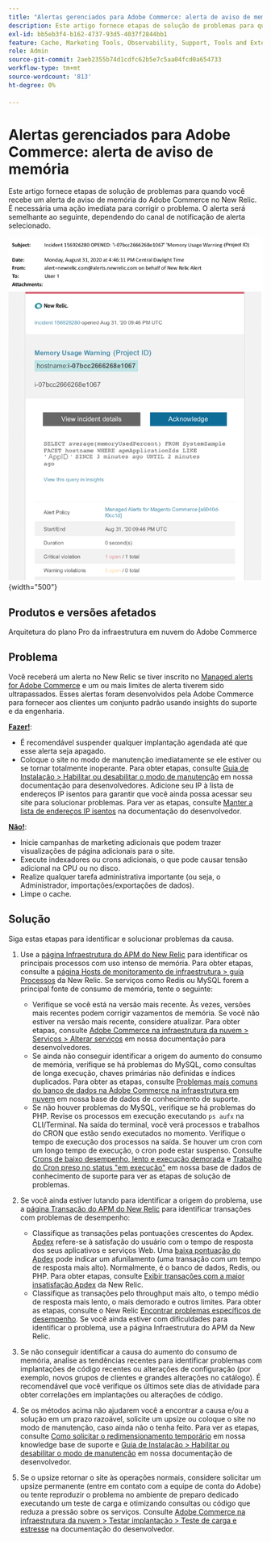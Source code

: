 ```yaml
---
title: "Alertas gerenciados para Adobe Commerce: alerta de aviso de memória"
description: Este artigo fornece etapas de solução de problemas para quando você recebe um alerta de aviso de memória do Adobe Commerce no New Relic. É necessária uma ação imediata para corrigir o problema. O alerta será semelhante ao seguinte, dependendo do canal de notificação de alerta selecionado.
exl-id: bb5eb3f4-b162-4737-93d5-4037f2844bb1
feature: Cache, Marketing Tools, Observability, Support, Tools and External Services
role: Admin
source-git-commit: 2aeb2355b74d1cdfc62b5e7c5aa04fcd0a654733
workflow-type: tm+mt
source-wordcount: '813'
ht-degree: 0%

---
```


# Alertas gerenciados para Adobe Commerce: alerta de aviso de memória

Este artigo fornece etapas de solução de problemas para quando você recebe um alerta de aviso de memória do Adobe Commerce no New Relic. É necessária uma ação imediata para corrigir o problema. O alerta será semelhante ao seguinte, dependendo do canal de notificação de alerta selecionado.

![aviso de memória](assets/memory-warning-magento-managed.png){width="500"}

## Produtos e versões afetados

Arquitetura do plano Pro da infraestrutura em nuvem do Adobe Commerce

## Problema

Você receberá um alerta no New Relic se tiver inscrito no [Managed alerts for Adobe Commerce](/help/support-tools/managed-alerts-for-adobe-commerce/managed-alerts-for-magento-commerce.md) e um ou mais limites de alerta tiverem sido ultrapassados. Esses alertas foram desenvolvidos pela Adobe Commerce para fornecer aos clientes um conjunto padrão usando insights do suporte e da engenharia.

<u>**Fazer!**</u>:

* É recomendável suspender qualquer implantação agendada até que esse alerta seja apagado.
* Coloque o site no modo de manutenção imediatamente se ele estiver ou se tornar totalmente inoperante. Para obter etapas, consulte [Guia de Instalação > Habilitar ou desabilitar o modo de manutenção](https://experienceleague.adobe.com/en/docs/commerce-operations/installation-guide/tutorials/maintenance-mode) em nossa documentação para desenvolvedores. Adicione seu IP à lista de endereços IP isentos para garantir que você ainda possa acessar seu site para solucionar problemas. Para ver as etapas, consulte [Manter a lista de endereços IP isentos](https://experienceleague.adobe.com/en/docs/commerce-operations/installation-guide/tutorials/maintenance-mode#instgde-cli-maint-exempt) na documentação do desenvolvedor.

<u>**Não!**</u>:

* Inicie campanhas de marketing adicionais que podem trazer visualizações de página adicionais para o site.
* Execute indexadores ou crons adicionais, o que pode causar tensão adicional na CPU ou no disco.
* Realize qualquer tarefa administrativa importante (ou seja, o Administrador, importações/exportações de dados).
* Limpe o cache.

## Solução

Siga estas etapas para identificar e solucionar problemas da causa.

1. Use a [página Infraestrutura do APM do New Relic](https://docs.newrelic.com/docs/infrastructure/infrastructure-ui-pages/infra-hosts-ui-page/) para identificar os principais processos com uso intenso de memória. Para obter etapas, consulte a [página Hosts de monitoramento de infraestrutura > guia Processos](https://docs.newrelic.com/docs/infrastructure/infrastructure-ui-pages/infra-hosts-ui-page/#processes) da New Relic. Se serviços como Redis ou MySQL forem a principal fonte de consumo de memória, tente o seguinte:

   * Verifique se você está na versão mais recente. Às vezes, versões mais recentes podem corrigir vazamentos de memória. Se você não estiver na versão mais recente, considere atualizar. Para obter etapas, consulte [Adobe Commerce na infraestrutura da nuvem > Serviços > Alterar serviços](https://experienceleague.adobe.com/docs/commerce-cloud-service/user-guide/configure/service/services-yaml.html) em nossa documentação para desenvolvedores.
   * Se ainda não conseguir identificar a origem do aumento do consumo de memória, verifique se há problemas do MySQL, como consultas de longa execução, chaves primárias não definidas e índices duplicados. Para obter as etapas, consulte [Problemas mais comuns do banco de dados na Adobe Commerce na infraestrutura em nuvem](https://experienceleague.adobe.com/docs/commerce-operations/implementation-playbook/best-practices/maintenance/resolve-database-performance-issues.html) em nossa base de dados de conhecimento de suporte.
   * Se não houver problemas do MySQL, verifique se há problemas do PHP. Revise os processos em execução executando `ps aufx` na CLI/Terminal. Na saída do terminal, você verá processos e trabalhos do CRON que estão sendo executados no momento. Verifique o tempo de execução dos processos na saída. Se houver um cron com um longo tempo de execução, o cron pode estar suspenso. Consulte [Crons de baixo desempenho, lento e execução demorada](/help/troubleshooting/miscellaneous/slow-performance-slow-and-long-running-crons.md) e [Trabalho do Cron preso no status &quot;em execução&quot;](/help/troubleshooting/miscellaneous/cron-job-is-stuck-in-running-status.md) em nossa base de dados de conhecimento de suporte para ver as etapas de solução de problemas.

1. Se você ainda estiver lutando para identificar a origem do problema, use a [página Transação do APM do New Relic](https://docs.newrelic.com/docs/apm/applications-menu/monitoring/transactions-page-find-specific-performance-problems) para identificar transações com problemas de desempenho:

   * Classifique as transações pelas pontuações crescentes do Apdex. [Apdex](https://docs.newrelic.com/docs/apm/new-relic-apm/apdex/apdex-measure-user-satisfaction) refere-se à satisfação do usuário com o tempo de resposta dos seus aplicativos e serviços Web. Uma [baixa pontuação do Apdex](/help/support-tools/managed-alerts-for-adobe-commerce/managed-alerts-for-magento-commerce-apdex-warning-alert.md) pode indicar um afunilamento (uma transação com um tempo de resposta mais alto). Normalmente, é o banco de dados, Redis, ou PHP. Para obter etapas, consulte [Exibir transações com a maior insatisfação Apdex](https://docs.newrelic.com/docs/apm/new-relic-apm/apdex/view-your-apdex-score#apdex-dissat) da New Relic.
   * Classifique as transações pelo throughput mais alto, o tempo médio de resposta mais lento, o mais demorado e outros limites. Para obter as etapas, consulte o New Relic [Encontrar problemas específicos de desempenho](https://docs.newrelic.com/docs/apm/applications-menu/monitoring/transactions-page-find-specific-performance-problems). Se você ainda estiver com dificuldades para identificar o problema, use a página Infraestrutura do APM da New Relic.

1. Se não conseguir identificar a causa do aumento do consumo de memória, analise as tendências recentes para identificar problemas com implantações de código recentes ou alterações de configuração (por exemplo, novos grupos de clientes e grandes alterações no catálogo). É recomendável que você verifique os últimos sete dias de atividade para obter correlações em implantações ou alterações de código.

1. Se os métodos acima não ajudarem você a encontrar a causa e/ou a solução em um prazo razoável, solicite um upsize ou coloque o site no modo de manutenção, caso ainda não o tenha feito. Para ver as etapas, consulte [Como solicitar o redimensionamento temporário](/help/how-to/general/how-to-request-temporary-magento-upsize.md) em nossa knowledge base de suporte e [Guia de Instalação > Habilitar ou desabilitar o modo de manutenção](https://experienceleague.adobe.com/en/docs/commerce-operations/installation-guide/tutorials/maintenance-mode) em nossa documentação de desenvolvedor.

1. Se o upsize retornar o site às operações normais, considere solicitar um upsize permanente (entre em contato com a equipe de conta do Adobe) ou tente reproduzir o problema no ambiente de preparo dedicado executando um teste de carga e otimizando consultas ou código que reduza a pressão sobre os serviços. Consulte [Adobe Commerce na infraestrutura da nuvem > Testar implantação > Teste de carga e estresse](https://experienceleague.adobe.com/en/docs/commerce-cloud-service/user-guide/develop/test/staging-and-production#load-and-stress-testing) na documentação do desenvolvedor.
